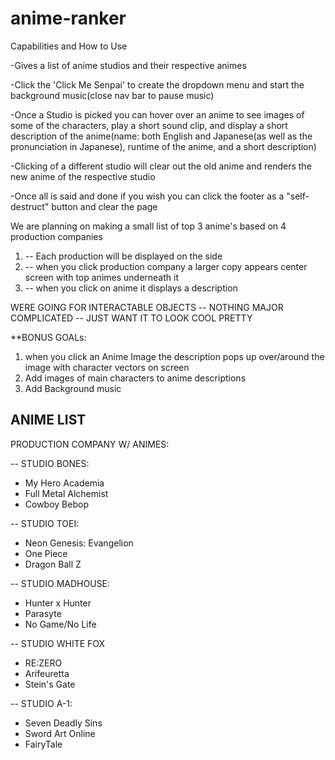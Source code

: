 # anime-ranker

Capabilities and How to Use

-Gives a list of anime studios and their respective animes

-Click the 'Click Me Senpai' to create the dropdown menu and start the background music(close nav bar to pause music)

-Once a Studio is picked you can hover over an anime to see images of some of the characters, play a short sound clip, and display a short description of the anime(name: both English and Japanese(as well as the pronunciation in Japanese), runtime of the anime, and a short description)

-Clicking of a different studio will clear out the old anime and renders the new anime of the respective studio

-Once all is said and done if you wish you can click the footer as a "self-destruct" button and clear the page



We are planning on making a small list of top 3 anime's based on 4 production companies 

1. -- Each production will be displayed on the side
2. -- when you click production company a larger copy appears center screen with top animes underneath it
3. -- when you click on anime it displays a description



WERE GOING FOR INTERACTABLE OBJECTS -- NOTHING MAJOR COMPLICATED -- JUST WANT IT TO LOOK COOL PRETTY




**BONUS GOALs:
1. when you click an Anime Image the description pops up over/around the image with character vectors on screen
2. Add images of main characters to anime descriptions
3. Add Background music



ANIME LIST
-----------------
PRODUCTION COMPANY W/ ANIMES:

-- STUDIO BONES:
- My Hero Academia
- Full Metal Alchemist
- Cowboy Bebop


-- STUDIO TOEI:
- Neon Genesis: Evangelion
- One Piece
- Dragon Ball Z


-- STUDIO MADHOUSE:
- Hunter x Hunter
- Parasyte
- No Game/No Life


-- STUDIO WHITE FOX
- RE:ZERO
- Arifeuretta
- Stein's Gate

-- STUDIO A-1:
- Seven Deadly Sins
- Sword Art Online
- FairyTale


